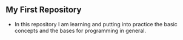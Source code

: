 ## My First Repository

- In this repository I am learning and putting into practice the basic concepts and the bases for programming in general.
